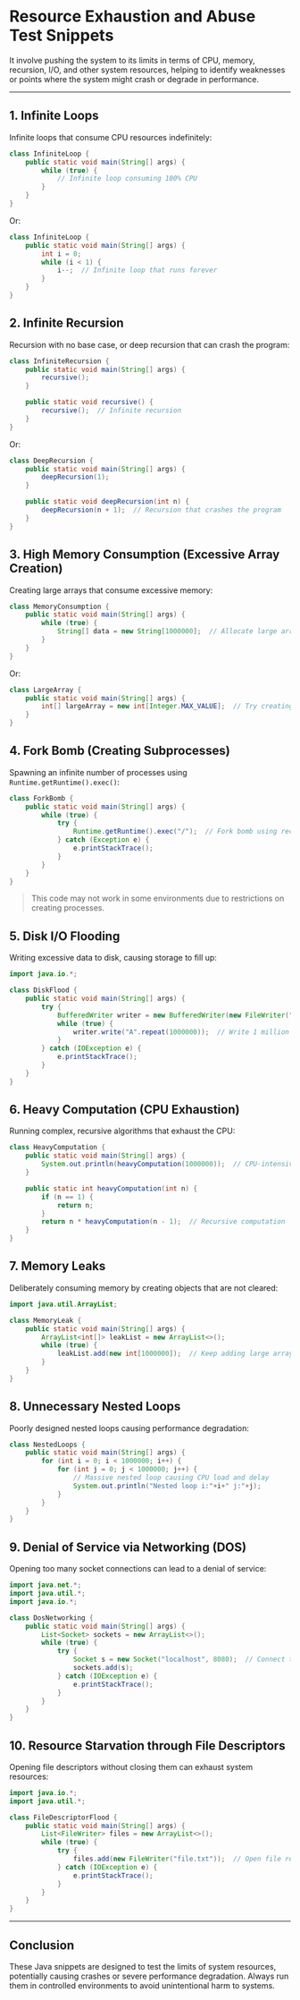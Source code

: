 # Resource Exhaustion and Abuse Test Snippets

It involve pushing the system to its limits in terms of CPU, memory, recursion, I/O, and other system resources, helping to identify weaknesses or points where the system might crash or degrade in performance.

---

## 1. Infinite Loops  
Infinite loops that consume CPU resources indefinitely:

```java
class InfiniteLoop {
    public static void main(String[] args) {
        while (true) {
            // Infinite loop consuming 100% CPU
        }
    }
}
```

Or:

```java
class InfiniteLoop {
    public static void main(String[] args) {
        int i = 0;
        while (i < 1) {
            i--;  // Infinite loop that runs forever
        }
    }
}
```

## 2. Infinite Recursion  
Recursion with no base case, or deep recursion that can crash the program:

```java
class InfiniteRecursion {
    public static void main(String[] args) {
        recursive();
    }

    public static void recursive() {
        recursive();  // Infinite recursion
    }
}
```

Or:

```java
class DeepRecursion {
    public static void main(String[] args) {
        deepRecursion(1);
    }

    public static void deepRecursion(int n) {
        deepRecursion(n + 1);  // Recursion that crashes the program
    }
}
```

## 3. High Memory Consumption (Excessive Array Creation)  
Creating large arrays that consume excessive memory:

```java
class MemoryConsumption {
    public static void main(String[] args) {
        while (true) {
            String[] data = new String[1000000];  // Allocate large arrays repeatedly
        }
    }
}
```

Or:

```java
class LargeArray {
    public static void main(String[] args) {
        int[] largeArray = new int[Integer.MAX_VALUE];  // Try creating an extremely large array
    }
}
```

## 4. Fork Bomb (Creating Subprocesses)  
Spawning an infinite number of processes using `Runtime.getRuntime().exec()`:

```java
class ForkBomb {
    public static void main(String[] args) {
        while (true) {
            try {
                Runtime.getRuntime().exec("/");  // Fork bomb using recursive subprocess
            } catch (Exception e) {
                e.printStackTrace();
            }
        }
    }
}
```

> This code may not work in some environments due to restrictions on creating processes.

## 5. Disk I/O Flooding  
Writing excessive data to disk, causing storage to fill up:

```java
import java.io.*;

class DiskFlood {
    public static void main(String[] args) {
        try {
            BufferedWriter writer = new BufferedWriter(new FileWriter("file.txt"));
            while (true) {
                writer.write("A".repeat(1000000));  // Write 1 million characters infinitely
            }
        } catch (IOException e) {
            e.printStackTrace();
        }
    }
}
```

## 6. Heavy Computation (CPU Exhaustion)  
Running complex, recursive algorithms that exhaust the CPU:

```java
class HeavyComputation {
    public static void main(String[] args) {
        System.out.println(heavyComputation(1000000));  // CPU-intensive computation
    }

    public static int heavyComputation(int n) {
        if (n == 1) {
            return n;
        }
        return n * heavyComputation(n - 1);  // Recursive computation
    }
}
```

## 7. Memory Leaks  
Deliberately consuming memory by creating objects that are not cleared:

```java
import java.util.ArrayList;

class MemoryLeak {
    public static void main(String[] args) {
        ArrayList<int[]> leakList = new ArrayList<>();
        while (true) {
            leakList.add(new int[1000000]);  // Keep adding large arrays to the list
        }
    }
}
```

## 8. Unnecessary Nested Loops  
Poorly designed nested loops causing performance degradation:

```java
class NestedLoops {
    public static void main(String[] args) {
        for (int i = 0; i < 1000000; i++) {
            for (int j = 0; j < 1000000; j++) {
                // Massive nested loop causing CPU load and delay
                System.out.println("Nested loop i:"+i+" j:"+j);
            }
        }
    }
}
```

## 9. Denial of Service via Networking (DOS)  
Opening too many socket connections can lead to a denial of service:

```java
import java.net.*;
import java.util.*;
import java.io.*;

class DosNetworking {
    public static void main(String[] args) {
        List<Socket> sockets = new ArrayList<>();
        while (true) {
            try {
                Socket s = new Socket("localhost", 8080);  // Connect to the server infinitely
                sockets.add(s);
            } catch (IOException e) {
                e.printStackTrace();
            }
        }
    }
}
```

## 10. Resource Starvation through File Descriptors  
Opening file descriptors without closing them can exhaust system resources:

```java
import java.io.*;
import java.util.*;

class FileDescriptorFlood {
    public static void main(String[] args) {
        List<FileWriter> files = new ArrayList<>();
        while (true) {
            try {
                files.add(new FileWriter("file.txt"));  // Open file repeatedly without closing
            } catch (IOException e) {
                e.printStackTrace();
            }
        }
    }
}
```

---

## Conclusion
These Java snippets are designed to test the limits of system resources, potentially causing crashes or severe performance degradation. Always run them in controlled environments to avoid unintentional harm to systems.
